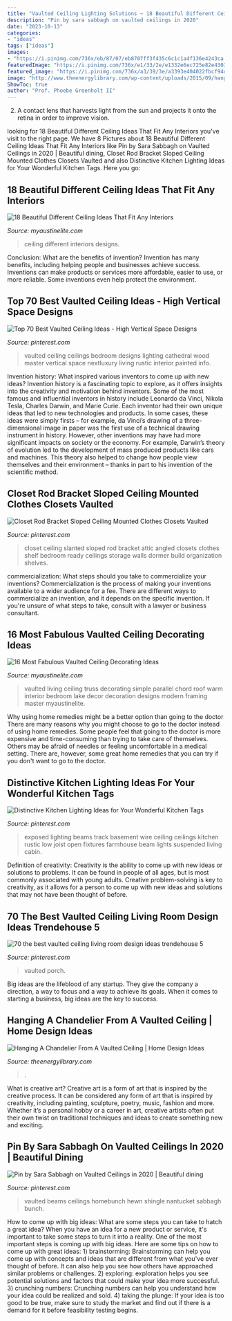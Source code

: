```yaml
---
title: "Vaulted Ceiling Lighting Solutions ~ 18 Beautiful Different Ceiling Ideas That Fit Any Interiors"
description: "Pin by sara sabbagh on vaulted ceilings in 2020"
date: "2023-10-13"
categories:
- "ideas"
tags: ["ideas"]
images:
- "https://i.pinimg.com/736x/eb/87/07/eb8707ff3f435c6c1c1a4f136e4243ca.jpg"
featuredImage: "https://i.pinimg.com/736x/e1/33/2e/e1332e6ec725e82e4303cfef719ab017.jpg"
featured_image: "https://i.pinimg.com/736x/a3/39/3e/a3393e404022fbcf94d36e52a2f512ad.jpg"
image: "http://www.theenergylibrary.com/wp-content/uploads/2015/09/hanging-a-chandelier-from-a-vaulted-ceiling.jpg"
ShowToc: true
author: "Prof. Phoebe Greenholt II"
---
```



2. A contact lens that harvests light from the sun and projects it onto the retina in order to improve vision.

	

		
looking for 18 Beautiful Different Ceiling Ideas That Fit Any Interiors you've visit to the right page. We have 8 Pictures about 18 Beautiful Different Ceiling Ideas That Fit Any Interiors like Pin by Sara Sabbagh on Vaulted Ceilings in 2020 | Beautiful dining, Closet Rod Bracket Sloped Ceiling Mounted Clothes Closets Vaulted and also Distinctive Kitchen Lighting Ideas for Your Wonderful Kitchen Tags. Here you go:
		
    
## 18 Beautiful Different Ceiling Ideas That Fit Any Interiors

<img loading=lazy src="http://www.myaustinelite.com/wp-content/uploads/2015/01/Glamorous-and-classy-Different-Ceiling-Designs-15.jpg" onerror="this.onerror=null;this.src='https://tse4.mm.bing.net/th?id=OIP.IXecw15JptRQQSm8febxrwHaJ4&amp;pid=15.1';" alt="18 Beautiful Different Ceiling Ideas That Fit Any Interiors">

_Source: myaustinelite.com_

>ceiling different interiors designs. 

	

Conclusion: What are the benefits of invention?
Invention has many benefits, including helping people and businesses achieve success. Inventions can make products or services more affordable, easier to use, or more reliable. Some inventions even help protect the environment.

    
## Top 70 Best Vaulted Ceiling Ideas - High Vertical Space Designs

<img loading=lazy src="https://i.pinimg.com/736x/e1/33/2e/e1332e6ec725e82e4303cfef719ab017.jpg" onerror="this.onerror=null;this.src='https://tse1.mm.bing.net/th?id=OIP.MA47Haa9R5hv0bGqxwql3wHaHa&amp;pid=15.1';" alt="Top 70 Best Vaulted Ceiling Ideas - High Vertical Space Designs">

_Source: pinterest.com_

>vaulted ceiling ceilings bedroom designs lighting cathedral wood master vertical space nextluxury living rustic interior painted info. 

	

Invention history: What inspired various inventors to come up with new ideas?
Invention history is a fascinating topic to explore, as it offers insights into the creativity and motivation behind inventors. Some of the most famous and influential inventors in history include Leonardo da Vinci, Nikola Tesla, Charles Darwin, and Marie Curie. Each inventor had their own unique ideas that led to new technologies and products. In some cases, these ideas were simply firsts – for example, da Vinci’s drawing of a three-dimensional image in paper was the first use of a technical drawing instrument in history. However, other inventions may have had more significant impacts on society or the economy. For example, Darwin’s theory of evolution led to the development of mass produced products like cars and machines. This theory also helped to change how people view themselves and their environment – thanks in part to his invention of the scientific method.

    
## Closet Rod Bracket Sloped Ceiling Mounted Clothes Closets Vaulted

<img loading=lazy src="https://i.pinimg.com/736x/eb/87/07/eb8707ff3f435c6c1c1a4f136e4243ca.jpg" onerror="this.onerror=null;this.src='https://tse3.mm.bing.net/th?id=OIP.QA_TsA4zKO8iyBnMogHP3QHaNK&amp;pid=15.1';" alt="Closet Rod Bracket Sloped Ceiling Mounted Clothes Closets Vaulted">

_Source: pinterest.com_

>closet ceiling slanted sloped rod bracket attic angled closets clothes shelf bedroom ready ceilings storage walls dormer build organization shelves. 

	

commercialization: What steps should you take to commercialize your inventions?
Commercialization is the process of making your inventions available to a wider audience for a fee. There are different ways to commercialize an invention, and it depends on the specific invention. If you're unsure of what steps to take, consult with a lawyer or business consultant.

    
## 16 Most Fabulous Vaulted Ceiling Decorating Ideas

<img loading=lazy src="https://www.myaustinelite.com/wp-content/uploads/2014/12/Simple-vaulted-parallel-chord-roof-truss-design-for-warm-living-room-design.jpg" onerror="this.onerror=null;this.src='https://tse1.mm.bing.net/th?id=OIP.2M6_wbNTE_C8HD61eHJGsAHaKq&amp;pid=15.1';" alt="16 Most Fabulous Vaulted Ceiling Decorating Ideas">

_Source: myaustinelite.com_

>vaulted living ceiling truss decorating simple parallel chord roof warm interior bedroom lake decor decoration designs modern framing master myaustinelite. 

	

Why using home remedies might be a better option than going to the doctor
There are many reasons why you might choose to go to the doctor instead of using home remedies. Some people feel that going to the doctor is more expensive and time-consuming than trying to take care of themselves. Others may be afraid of needles or feeling uncomfortable in a medical setting. There are, however, some great home remedies that you can try if you don't want to go to the doctor.

    
## Distinctive Kitchen Lighting Ideas For Your Wonderful Kitchen Tags

<img loading=lazy src="https://i.pinimg.com/736x/28/a8/15/28a81550431365660cb7d419822c75ec--exposed-beam-ceilings-exposed-beams.jpg" onerror="this.onerror=null;this.src='https://tse4.mm.bing.net/th?id=OIP.irI-3cnHY_KjOu89PiqW-gHaLD&amp;pid=15.1';" alt="Distinctive Kitchen Lighting Ideas for Your Wonderful Kitchen Tags">

_Source: pinterest.com_

>exposed lighting beams track basement wire ceiling ceilings kitchen rustic low joist open fixtures farmhouse beam lights suspended living cabin. 

	

Definition of creativity:
Creativity is the ability to come up with new ideas or solutions to problems. It can be found in people of all ages, but is most commonly associated with young adults. Creative problem-solving is key to creativity, as it allows for a person to come up with new ideas and solutions that may not have been thought of before.

    
## 70 The Best Vaulted Ceiling Living Room Design Ideas Trendehouse 5

<img loading=lazy src="https://i.pinimg.com/736x/a3/39/3e/a3393e404022fbcf94d36e52a2f512ad.jpg" onerror="this.onerror=null;this.src='https://tse1.mm.bing.net/th?id=OIP.OOyPv2wxC4KGAYrxVHLszwHaLH&amp;pid=15.1';" alt="70 the best vaulted ceiling living room design ideas trendehouse 5">

_Source: pinterest.com_

>vaulted porch. 

	

Big ideas are the lifeblood of any startup. They give the company a direction, a way to focus and a way to achieve its goals. When it comes to starting a business, big ideas are the key to success.

    
## Hanging A Chandelier From A Vaulted Ceiling | Home Design Ideas

<img loading=lazy src="http://www.theenergylibrary.com/wp-content/uploads/2015/09/hanging-a-chandelier-from-a-vaulted-ceiling.jpg" onerror="this.onerror=null;this.src='https://tse3.mm.bing.net/th?id=OIP.pbdDNA2QFZ0oDMo1h7UN9QHaJ5&amp;pid=15.1';" alt="Hanging A Chandelier From A Vaulted Ceiling | Home Design Ideas">

_Source: theenergylibrary.com_

>. 

	

What is creative art?
Creative art is a form of art that is inspired by the creative process. It can be considered any form of art that is inspired by creativity, including painting, sculpture, poetry, music, fashion and more. Whether it’s a personal hobby or a career in art, creative artists often put their own twist on traditional techniques and ideas to create something new and exciting.

    
## Pin By Sara Sabbagh On Vaulted Ceilings In 2020 | Beautiful Dining

<img loading=lazy src="https://i.pinimg.com/736x/33/be/b5/33beb58f429cb26325ae54284239a673.jpg" onerror="this.onerror=null;this.src='https://tse4.mm.bing.net/th?id=OIP.XR4x5II3QNUhy_nQK1OAIwHaJu&amp;pid=15.1';" alt="Pin by Sara Sabbagh on Vaulted Ceilings in 2020 | Beautiful dining">

_Source: pinterest.com_

>vaulted beams ceilings homebunch hewn shingle nantucket sabbagh bunch. 

	

How to come up with big ideas: What are some steps you can take to hatch a great idea?
When you have an idea for a new product or service, it's important to take some steps to turn it into a reality. One of the most important steps is coming up with big ideas. Here are some tips on how to come up with great ideas: 1) brainstorming: Brainstorming can help you come up with concepts and ideas that are different from what you've ever thought of before. It can also help you see how others have approached similar problems or challenges. 2) exploring: exploration helps you see potential solutions and factors that could make your idea more successful. 3) crunching numbers: Crunching numbers can help you understand how your idea could be realized and sold. 4) taking the plunge: If your idea is too good to be true, make sure to study the market and find out if there is a demand for it before feasibility testing begins.

